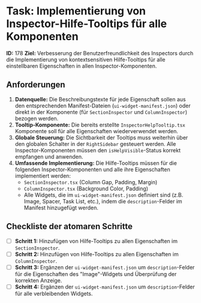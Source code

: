 # Task: Implementierung von Inspector-Hilfe-Tooltips für alle Komponenten

**ID:** 178
**Ziel:** Verbesserung der Benutzerfreundlichkeit des Inspectors durch die Implementierung von kontextsensitiven Hilfe-Tooltips für alle einstellbaren Eigenschaften in allen Inspector-Komponenten.

## Anforderungen

1.  **Datenquelle:** Die Beschreibungstexte für jede Eigenschaft sollen aus den entsprechenden Manifest-Dateien (`ui-widget-manifest.json`) oder direkt in der Komponente (für `SectionInspector` und `ColumnInspector`) bezogen werden.
2.  **Tooltip-Komponente:** Die bereits erstellte `InspectorHelpTooltip.tsx` Komponente soll für alle Eigenschaften wiederverwendet werden.
3.  **Globale Steuerung:** Die Sichtbarkeit der Tooltips muss weiterhin über den globalen Schalter in der `RightSidebar` gesteuert werden. Alle Inspector-Komponenten müssen den `isHelpVisible`-Status korrekt empfangen und anwenden.
4.  **Umfassende Implementierung:** Die Hilfe-Tooltips müssen für die folgenden Inspector-Komponenten und alle ihre Eigenschaften implementiert werden:
    *   `SectionInspector.tsx` (Column Gap, Padding, Margin)
    *   `ColumnInspector.tsx` (Background Color, Padding)
    *   Alle Widgets, die im `ui-widget-manifest.json` definiert sind (z.B. Image, Spacer, Task List, etc.), indem die `description`-Felder im Manifest hinzugefügt werden.

## Checkliste der atomaren Schritte

-   [ ] **Schritt 1:** Hinzufügen von Hilfe-Tooltips zu allen Eigenschaften im `SectionInspector`.
-   [ ] **Schritt 2:** Hinzufügen von Hilfe-Tooltips zu allen Eigenschaften im `ColumnInspector`.
-   [ ] **Schritt 3:** Ergänzen der `ui-widget-manifest.json` um `description`-Felder für die Eigenschaften des "Image"-Widgets und Überprüfung der korrekten Anzeige.
-   [ ] **Schritt 4:** Ergänzen der `ui-widget-manifest.json` um `description`-Felder für alle verbleibenden Widgets.
